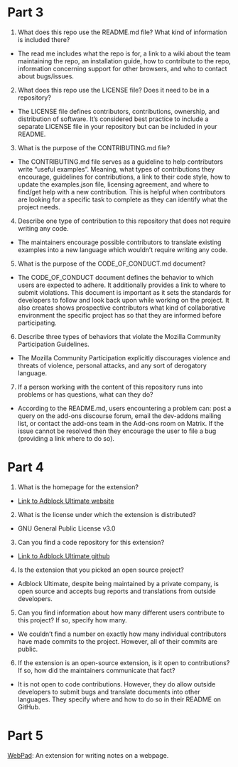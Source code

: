 # Part 3

1. What does this repo use the README.md file? What kind of information is included there?
- The read me includes what the repo is for, a link to a wiki about the team maintaining the repo, an installation guide, how to contribute to the repo, information concerning support for other browsers, and who to contact about bugs/issues.

2. What does this repo use the LICENSE file? Does it need to be in a repository?
- The LICENSE file defines contributors, contributions, ownership, and distribution of software. It’s considered best practice to include a separate LICENSE file in your repository but can be included in your README.

3. What is the purpose of the CONTRIBUTING.md file?
- The CONTRIBUTING.md file serves as a guideline to help contributors write “useful examples”. Meaning, what types of contributions they encourage, guidelines for contributions, a link to their code style, how to update the examples.json file, licensing agreement, and where to find/get help with a new contribution. This is helpful when contributors are looking for a specific task to complete as they can identify what the project needs.

4. Describe one type of contribution to this repository that does not require writing any code.
- The maintainers encourage possible contributors to translate existing examples into a new language which wouldn’t require writing any code.

5. What is the purpose of the CODE_OF_CONDUCT.md document?
- The CODE_OF_CONDUCT document defines the behavior to which users are expected to adhere. It additionally provides a link to where to submit violations. This document is important as it sets the standards for developers to follow and look back upon while working on the project. It also creates shows prospective contributors what kind of collaborative environment the specific project has so that they are informed before participating.

6. Describe three types of behaviors that violate the Mozilla Community Participation Guidelines.
-  The Mozilla Community Participation explicitly discourages violence and threats of violence, personal attacks, and any sort of derogatory language.

7. If a person working with the content of this repository runs into problems or has questions, what can they do?
- According to the README.md, users encountering a problem can: post a query on the add-ons discourse forum, email the dev-addons mailing list, or contact the add-ons team in the Add-ons room on Matrix. If the issue cannot be resolved then they encourage the user to file a bug (providing a link where to do so).

# Part 4
1. What is the homepage for the extension?
- [Link to Adblock Ultimate website](https://adblockultimate.net/)

2. What is the license under which the extension is distributed?
- GNU General Public License v3.0

3. Can you find a code repository for this extension?
- [Link to Adblock Ultimate github](https://github.com/adblockultimate/AdBlocker-Ultimate-for-Browsers)

4. Is the extension that you picked an open source project?
- Adblock Ultimate, despite being maintained by a private company, is open source and accepts bug reports and translations from outside developers.

5. Can you find information about how many different users contribute to this project? If so, specify how many.
- We couldn’t find a number on exactly how many individual contributors have made commits to the project. However, all of their commits are public.

6. If the extension is an open-source extension, is it open to contributions? If so, how did the maintainers communicate that fact?
- It is not open to code contributions. However, they do allow outside developers to submit bugs and translate documents into other languages. They specify where and how to do so in their README on GitHub.


# Part 5
[WebPad](https://github.com/ossd-s24/WebPad/tree/main): An extension for writing notes on a webpage.

